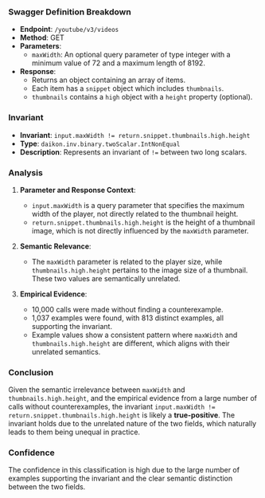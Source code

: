 ### Swagger Definition Breakdown

- **Endpoint**: `/youtube/v3/videos`
- **Method**: GET
- **Parameters**:
  - `maxWidth`: An optional query parameter of type integer with a minimum value of 72 and a maximum length of 8192.
- **Response**:
  - Returns an object containing an array of items.
  - Each item has a `snippet` object which includes `thumbnails`.
  - `thumbnails` contains a `high` object with a `height` property (optional).

### Invariant

- **Invariant**: `input.maxWidth != return.snippet.thumbnails.high.height`
- **Type**: `daikon.inv.binary.twoScalar.IntNonEqual`
- **Description**: Represents an invariant of `!=` between two long scalars.

### Analysis

1. **Parameter and Response Context**:
   - `input.maxWidth` is a query parameter that specifies the maximum width of the player, not directly related to the thumbnail height.
   - `return.snippet.thumbnails.high.height` is the height of a thumbnail image, which is not directly influenced by the `maxWidth` parameter.

2. **Semantic Relevance**:
   - The `maxWidth` parameter is related to the player size, while `thumbnails.high.height` pertains to the image size of a thumbnail. These two values are semantically unrelated.

3. **Empirical Evidence**:
   - 10,000 calls were made without finding a counterexample.
   - 1,037 examples were found, with 813 distinct examples, all supporting the invariant.
   - Example values show a consistent pattern where `maxWidth` and `thumbnails.high.height` are different, which aligns with their unrelated semantics.

### Conclusion

Given the semantic irrelevance between `maxWidth` and `thumbnails.high.height`, and the empirical evidence from a large number of calls without counterexamples, the invariant `input.maxWidth != return.snippet.thumbnails.high.height` is likely a **true-positive**. The invariant holds due to the unrelated nature of the two fields, which naturally leads to them being unequal in practice.

### Confidence

The confidence in this classification is high due to the large number of examples supporting the invariant and the clear semantic distinction between the two fields.
